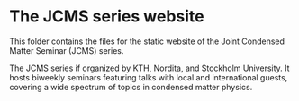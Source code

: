 # The JCMS series website

This folder contains the files for the static website of the Joint Condensed Matter Seminar (JCMS) series.

The JCMS series if organized by KTH, Nordita, and Stockholm University. It hosts biweekly seminars featuring talks with local and international guests, covering a wide spectrum of topics in condensed matter physics.
